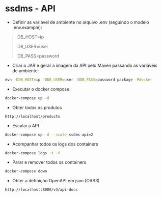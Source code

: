 # ssdms - API

- Definir as variável de ambiente no arquivo .env (seguindo o modelo .env.example):


> DB_HOST=ip
>
> DB_USER=user
>
> DB_PASS=password
>

- Criar o JAR e gerar a imagem da API pelo Maven passando as variáveis de ambiente:

```bash
mvn -DDB_HOST=ip -DDB_USER=user -DDB_PASS=password package -Pdocker
```

- Executar o docker compose:

```bash
docker-compose up -d
```

- Obter todos os produtos

```uri
http://localhost/products
```

- Escalar a API

```bash
docker-compose up -d --scale ssdms-api=2
```

- Acompanhar todos os logs dos containers

```bash
docker-compose logs -t -f
```

- Parar e remover todos os containers

```bash
docker-compose down
```

- Obter a definição OpenAPI em json (OAS3)

```
http://localhost:8080/v3/api-docs
```

